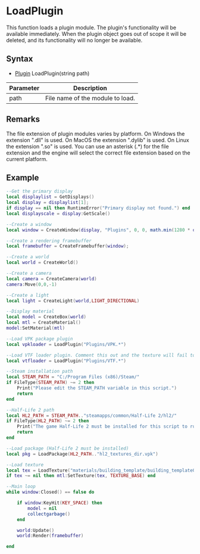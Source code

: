 # LoadPlugin #
This function loads a plugin module. The plugin's functionality will be available immediately. When the plugin object goes out of scope it will be deleted, and its functionality will no longer be available.

## Syntax ##
- [Plugin](Plugin.md) LoadPlugin(string path)

| Parameter | Description |
| ----- | ----- |
| path | File name of the module to load. |

## Remarks ##
The file extension of plugin modules varies by platform. On Windows the extension ".dll" is used. On MacOS the extension ".dylib" is used.
On Linux the extension ".so" is used. You can use an asterisk (.*) for the file extension and the engine will select the correct file extension based on the current platform.

## Example ##
```lua
--Get the primary display
local displaylist = GetDisplays()
local display = displaylist[1];
if display == nil then RuntimeError("Primary display not found.") end
local displayscale = display:GetScale()

--Create a window
local window = CreateWindow(display, "Plugins", 0, 0, math.min(1280 * displayscale.x, display.size.x), math.min(720 * displayscale.y, display.size.y), WINDOW_TITLEBAR)

--Create a rendering framebuffer
local framebuffer = CreateFramebuffer(window);

--Create a world
local world = CreateWorld()

--Create a camera
local camera = CreateCamera(world)
camera:Move(0,0,-1)

--Create a light
local light = CreateLight(world,LIGHT_DIRECTIONAL)

--Display material
local model = CreateBox(world)
local mtl = CreateMaterial()
model:SetMaterial(mtl)

--Load VPK package plugin
local vpkloader = LoadPlugin("Plugins/VPK.*")

--Load VTF loader plugin. Comment this out and the texture will fail to load!
local vtfloader = LoadPlugin("Plugins/VTF.*")

--Steam installation path
local STEAM_PATH = "C:/Program Files (x86)/Steam/"
if FileType(STEAM_PATH) ~= 2 then
	Print("Please edit the STEAM_PATH variable in this script.")
	return
end

--Half-Life 2 path
local HL2_PATH = STEAM_PATH.."steamapps/common/Half-Life 2/hl2/"
if FileType(HL2_PATH) ~= 2 then
	Print("The game Half-Life 2 must be installed for this script to run.")
	return
end

--Load package (Half-Life 2 must be installed)
local pkg = LoadPackage(HL2_PATH.."hl2_textures_dir.vpk")

--Load texture
local tex = LoadTexture("materials/building_template/building_template002p.vtf")
if tex ~= nil then mtl:SetTexture(tex, TEXTURE_BASE) end

--Main loop
while window:Closed() == false do

	if window:KeyHit(KEY_SPACE) then
		model = nil
		collectgarbage()
	end

	world:Update()
	world:Render(framebuffer)

end
```